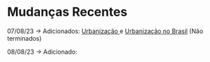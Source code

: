 # Mudanças Recentes

07/08/23 -> Adicionados: [Urbanização ](../../geografia/urbanizacao/)e [Urbanização no Brasil](../../geografia/urbanizacao/urbanizacao-no-brasil.md) (Não terminados)

08/08/23 -> Adicionado:&#x20;
